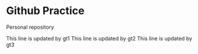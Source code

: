 # Github Practice

Personal repository

This line is updated by gt1
This line is updated by gt2
This line is updated by gt3
